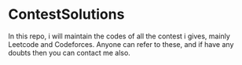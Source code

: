 # ContestSolutions
In this repo, i will maintain the codes of all the contest i gives, mainly Leetcode and Codeforces.
Anyone can refer to these, and if have any doubts then you can contact me also.
